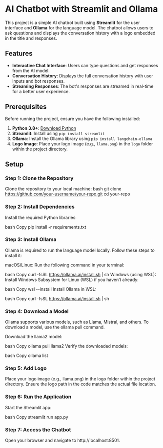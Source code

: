 # AI Chatbot with Streamlit and Ollama

This project is a simple AI chatbot built using **Streamlit** for the user interface and **Ollama** for the language model. The chatbot allows users to ask questions and displays the conversation history with a logo embedded in the title and responses.

## Features

- **Interactive Chat Interface**: Users can type questions and get responses from the AI model.
- **Conversation History**: Displays the full conversation history with user inputs and bot responses.
- **Streaming Responses**: The bot's responses are streamed in real-time for a better user experience.

## Prerequisites

Before running the project, ensure you have the following installed:

1. **Python 3.8+**: [Download Python](https://www.python.org/downloads/)
2. **Streamlit**: Install using `pip install streamlit`
3. **Ollama**: Install the Ollama library using `pip install langchain-ollama`
4. **Logo Image**: Place your logo image (e.g., `llama.png`) in the `logo` folder within the project directory.

## Setup

### Step 1: Clone the Repository
Clone the repository to your local machine:
bash
git clone https://github.com/your-username/your-repo.git
cd your-repo


### Step 2: Install Dependencies
Install the required Python libraries:

bash
Copy
pip install -r requirements.txt
### Step 3: Install Ollama
Ollama is required to run the language model locally. Follow these steps to install it:

macOS/Linux:
Run the following command in your terminal:

bash
Copy
curl -fsSL https://ollama.ai/install.sh | sh
Windows (using WSL):
Install Windows Subsystem for Linux (WSL) if you haven’t already:

bash
Copy
wsl --install
Install Ollama in WSL:

bash
Copy
curl -fsSL https://ollama.ai/install.sh | sh
### Step 4: Download a Model
Ollama supports various models, such as Llama, Mistral, and others. To download a model, use the ollama pull command.

Download the llama2 model:

bash
Copy
ollama pull llama2
Verify the downloaded models:

bash
Copy
ollama list
### Step 5: Add Logo
Place your logo image (e.g., llama.png) in the logo folder within the project directory. Ensure the logo path in the code matches the actual file location.

### Step 6: Run the Application
Start the Streamlit app:

bash
Copy
streamlit run app.py
### Step 7: Access the Chatbot
Open your browser and navigate to http://localhost:8501.
